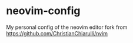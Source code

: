 # neovim-config
My personal config of the neovim editor
fork from https://github.com/ChristianChiarulli/nvim 
